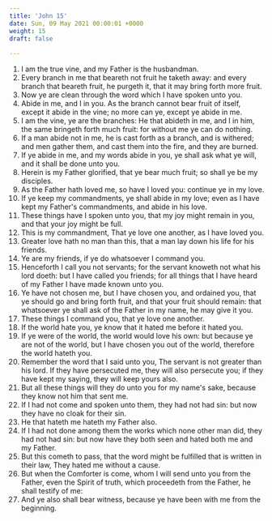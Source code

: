 ```yaml
---
title: 'John 15'
date: Sun, 09 May 2021 00:00:01 +0000
weight: 15
draft: false
  
---
```


1. I am the true vine, and my Father is the husbandman.
2. Every branch in me that beareth not fruit he taketh away: and every branch that beareth fruit, he purgeth it, that it may bring forth more fruit.
3. Now ye are clean through the word which I have spoken unto you.
4. Abide in me, and I in you. As the branch cannot bear fruit of itself, except it abide in the vine; no more can ye, except ye abide in me.
5. I am the vine, ye are the branches: He that abideth in me, and I in him, the same bringeth forth much fruit: for without me ye can do nothing.
6. If a man abide not in me, he is cast forth as a branch, and is withered; and men gather them, and cast them into the fire, and they are burned.
7. If ye abide in me, and my words abide in you, ye shall ask what ye will, and it shall be done unto you.
8. Herein is my Father glorified, that ye bear much fruit; so shall ye be my disciples.
9. As the Father hath loved me, so have I loved you: continue ye in my love.
10. If ye keep my commandments, ye shall abide in my love; even as I have kept my Father's commandments, and abide in his love.
11. These things have I spoken unto you, that my joy might remain in you, and that your joy might be full.
12. This is my commandment, That ye love one another, as I have loved you.
13. Greater love hath no man than this, that a man lay down his life for his friends.
14. Ye are my friends, if ye do whatsoever I command you.
15. Henceforth I call you not servants; for the servant knoweth not what his lord doeth: but I have called you friends; for all things that I have heard of my Father I have made known unto you.
16. Ye have not chosen me, but I have chosen you, and ordained you, that ye should go and bring forth fruit, and that your fruit should remain: that whatsoever ye shall ask of the Father in my name, he may give it you.
17. These things I command you, that ye love one another.
18. If the world hate you, ye know that it hated me before it hated you.
19. If ye were of the world, the world would love his own: but because ye are not of the world, but I have chosen you out of the world, therefore the world hateth you.
20. Remember the word that I said unto you, The servant is not greater than his lord. If they have persecuted me, they will also persecute you; if they have kept my saying, they will keep yours also.
21. But all these things will they do unto you for my name's sake, because they know not him that sent me.
22. If I had not come and spoken unto them, they had not had sin: but now they have no cloak for their sin.
23. He that hateth me hateth my Father also.
24. If I had not done among them the works which none other man did, they had not had sin: but now have they both seen and hated both me and my Father.
25. But this cometh to pass, that the word might be fulfilled that is written in their law, They hated me without a cause.
26. But when the Comforter is come, whom I will send unto you from the Father, even the Spirit of truth, which proceedeth from the Father, he shall testify of me:
27. And ye also shall bear witness, because ye have been with me from the beginning.
